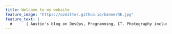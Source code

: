 ```yaml
---
title: Welcome to my website
feature_image: "https://ozmitter.github.io/bannerRE.jpg"
feature_text: |
  #      | Austin's blog on DevOps, Programming, IT. Photography included. | 
---
```



